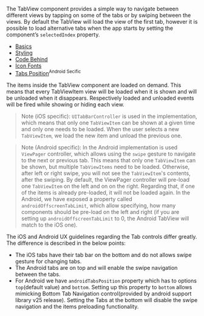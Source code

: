 The TabView component provides a simple way to navigate between different views by tapping on some of the tabs or by swiping between the views.
By default the TabView will load the view of the first tab, however it is possible to load alternative tabs when the app starts by setting the component’s `selectedIndex` property.

* [Basics](#basics)
* [Styling](#styling)
* [Code Behind](#code-behind)
* [Icon Fonts](#icon-fonts)
* [Tabs Position](#tab-position)<sup>Android Secific<sup>

<snippet id='text-view-require'/>

The items inside the TabView component are loaded on demand. This means that every TabViewItem view will be loaded when it is shown and will be unloaded when it disappears. Respectively loaded and unloaded events will be fired while showing or hiding each view.

> Note (iOS specific): `UITabBarController` is used in the implementation, which means that only one `TabViewItem` can be shown at a given time and only one needs to be loaded. When the user selects a new `TabViewItem`, we load the new item and unload the previous one.

> Note (Android specific): In the Android implementation is used `ViewPager` controller, which allows using the `swipe` gesture to navigate to the next or previous tab. This means that only one `TabViewItem` can be shown, but multiple `TabViewItems` need to be loaded. Otherwise, after left or right swipe, you will not see the `TabViewItem`'s contents, after the swiping. By default, the ViewPager controller will pre-load one `TabViewItem` on the left and on on the right. Regarding that, if one of the items is already pre-loaded, it will not be loaded again. In the Android, we have exposed a property called `androidOffscreenTabLimit`, which allow specifying, how many components should be pre-load on the left and right (if you are setting up `androidOffscreenTabLimit` to 0, the Android TabView will match to the iOS one). 
 
The iOS and Android UX guidelines regarding the Tab controls differ greatly. The difference is described in the below points:

* The iOS tabs have their tab bar on the bottom and do not allows swipe gesture for changing tabs.
* The Android tabs are on top and will enable the swipe navigation between the tabs.
* For Android we have `androidTabsPosition` property which has to options `top`(default value) and `bottom`. Setting up this property to `bottom` allows mimicking Bottom Tab Navigation control(provided by android support library v25 release). Setting the Tabs at the bottom will disable the swipe navigation and the items preloading functionality.